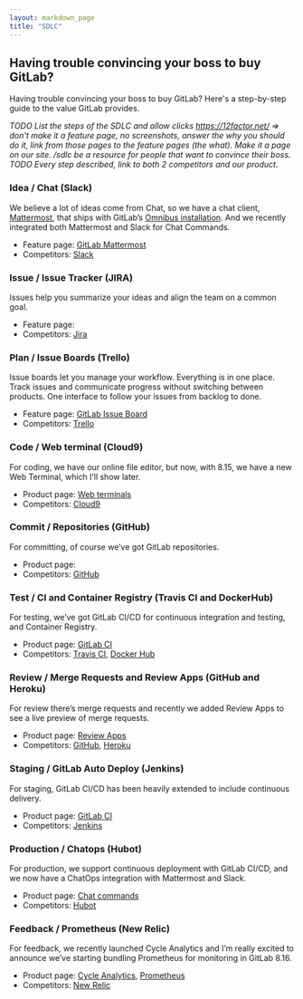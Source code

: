```yaml
---
layout: markdown_page
title: "SDLC"
---
```


## Having trouble convincing your boss to buy GitLab?

Having trouble convincing your boss to buy GitLab? Here's a step-by-step guide to the value GitLab provides.

*TODO List the steps of the SDLC and allow clicks https://12factor.net/ => don't make it a feature page, no screenshots, answer the why you should do it, link from those pages to the feature pages (the what). Make it a page on our site. /sdlc be a resource for people that want to convince their boss.*  
*TODO Every step described, link to both 2 competitors and our product.*

### Idea / Chat (Slack)
We believe a lot of ideas come from Chat, so we have a chat client, [Mattermost](https://about.mattermost.com/), that ships with GitLab’s [Omnibus installation](https://about.gitlab.com/downloads/). And we recently integrated both Mattermost and Slack for Chat Commands.
* Feature page: [GitLab Mattermost](https://docs.gitlab.com/omnibus/gitlab-mattermost/README.html)
* Competitors: [Slack](https://slack.com/)

### Issue / Issue Tracker (JIRA)
Issues help you summarize your ideas and align the team on a common goal.
* Feature page:
* Competitors: [Jira](https://www.atlassian.com/software/jira)

### Plan / Issue Boards (Trello)
Issue boards let you manage your workflow. Everything is in one place. Track issues and communicate progress without switching between products. One interface to follow your issues from backlog to done.
* Feature page: [GitLab Issue Board](https://about.gitlab.com/solutions/issueboard/)
* Competitors: [Trello](https://trello.com/)

### Code / Web terminal (Cloud9)
For coding, we have our online file editor, but now, with 8.15, we have a new Web Terminal, which I’ll show later.
* Product page: [Web terminals](https://docs.gitlab.com/ce/ci/environments.html#web-terminals)
* Competitors: [Cloud9](https://c9.io/)

### Commit / Repositories (GitHub)
For committing, of course we’ve got GitLab repositories.
* Product page:
* Competitors: [GitHub](https://github.com/home)

### Test / CI and Container Registry (Travis CI and DockerHub)
For testing, we’ve got GitLab CI/CD for continuous integration and testing, and Container Registry.
* Product page: [GitLab CI](https://about.gitlab.com/gitlab-ci/)
* Competitors: [Travis CI](https://travis-ci.com/), [Docker Hub](https://hub.docker.com/)

### Review / Merge Requests and Review Apps (GitHub and Heroku)
For review there’s merge requests and recently we added Review Apps to see a live preview of merge requests.
* Product page: [Review Apps](https://about.gitlab.com/features/review-apps/)
* Competitors: [GitHub](https://github.com/home), [Heroku](https://www.heroku.com/)

### Staging / GitLab Auto Deploy (Jenkins)
For staging, GitLab CI/CD has been heavily extended to include continuous delivery.
* Product page: [GitLab CI](https://about.gitlab.com/gitlab-ci/)
* Competitors: [Jenkins](https://jenkins.io/)

### Production / Chatops (Hubot)
For production, we support continuous deployment with GitLab CI/CD, and we now have a ChatOps integration with Mattermost and Slack.
* Product page: [Chat commands](https://docs.gitlab.com/ce/integration/chat_commands.html)
* Competitors: [Hubot](https://hubot.github.com/)

### Feedback / Prometheus (New Relic)
For feedback, we recently launched Cycle Analytics and I’m really excited to announce we’ve starting bundling Prometheus for monitoring in GitLab 8.16.
* Product page: [Cycle Analytics](https://about.gitlab.com/solutions/cycle-analytics/), [Prometheus](https://about.gitlab.com/2017/01/05/prometheus-and-gitlab/)
* Competitors: [New Relic](https://newrelic.com/)
